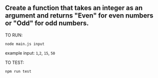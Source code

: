 ## Create a function that takes an integer as an argument and returns "Even" for even numbers or "Odd" for odd numbers.

TO RUN: 

`node main.js input`

example input: `1`,`2`, `15`, `50`


TO TEST: 

`npm run test`